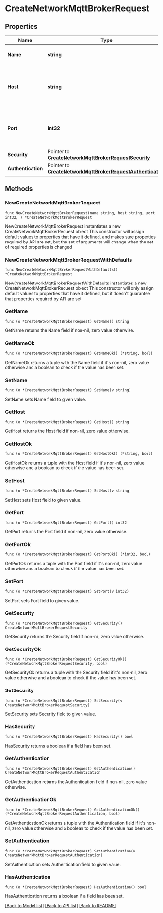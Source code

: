 # CreateNetworkMqttBrokerRequest

## Properties

Name | Type | Description | Notes
------------ | ------------- | ------------- | -------------
**Name** | **string** | Name of the MQTT broker. | 
**Host** | **string** | Host name/IP address where the MQTT broker runs. | 
**Port** | **int32** | Host port though which the MQTT broker can be reached. | 
**Security** | Pointer to [**CreateNetworkMqttBrokerRequestSecurity**](CreateNetworkMqttBrokerRequestSecurity.md) |  | [optional] 
**Authentication** | Pointer to [**CreateNetworkMqttBrokerRequestAuthentication**](CreateNetworkMqttBrokerRequestAuthentication.md) |  | [optional] 

## Methods

### NewCreateNetworkMqttBrokerRequest

`func NewCreateNetworkMqttBrokerRequest(name string, host string, port int32, ) *CreateNetworkMqttBrokerRequest`

NewCreateNetworkMqttBrokerRequest instantiates a new CreateNetworkMqttBrokerRequest object
This constructor will assign default values to properties that have it defined,
and makes sure properties required by API are set, but the set of arguments
will change when the set of required properties is changed

### NewCreateNetworkMqttBrokerRequestWithDefaults

`func NewCreateNetworkMqttBrokerRequestWithDefaults() *CreateNetworkMqttBrokerRequest`

NewCreateNetworkMqttBrokerRequestWithDefaults instantiates a new CreateNetworkMqttBrokerRequest object
This constructor will only assign default values to properties that have it defined,
but it doesn't guarantee that properties required by API are set

### GetName

`func (o *CreateNetworkMqttBrokerRequest) GetName() string`

GetName returns the Name field if non-nil, zero value otherwise.

### GetNameOk

`func (o *CreateNetworkMqttBrokerRequest) GetNameOk() (*string, bool)`

GetNameOk returns a tuple with the Name field if it's non-nil, zero value otherwise
and a boolean to check if the value has been set.

### SetName

`func (o *CreateNetworkMqttBrokerRequest) SetName(v string)`

SetName sets Name field to given value.


### GetHost

`func (o *CreateNetworkMqttBrokerRequest) GetHost() string`

GetHost returns the Host field if non-nil, zero value otherwise.

### GetHostOk

`func (o *CreateNetworkMqttBrokerRequest) GetHostOk() (*string, bool)`

GetHostOk returns a tuple with the Host field if it's non-nil, zero value otherwise
and a boolean to check if the value has been set.

### SetHost

`func (o *CreateNetworkMqttBrokerRequest) SetHost(v string)`

SetHost sets Host field to given value.


### GetPort

`func (o *CreateNetworkMqttBrokerRequest) GetPort() int32`

GetPort returns the Port field if non-nil, zero value otherwise.

### GetPortOk

`func (o *CreateNetworkMqttBrokerRequest) GetPortOk() (*int32, bool)`

GetPortOk returns a tuple with the Port field if it's non-nil, zero value otherwise
and a boolean to check if the value has been set.

### SetPort

`func (o *CreateNetworkMqttBrokerRequest) SetPort(v int32)`

SetPort sets Port field to given value.


### GetSecurity

`func (o *CreateNetworkMqttBrokerRequest) GetSecurity() CreateNetworkMqttBrokerRequestSecurity`

GetSecurity returns the Security field if non-nil, zero value otherwise.

### GetSecurityOk

`func (o *CreateNetworkMqttBrokerRequest) GetSecurityOk() (*CreateNetworkMqttBrokerRequestSecurity, bool)`

GetSecurityOk returns a tuple with the Security field if it's non-nil, zero value otherwise
and a boolean to check if the value has been set.

### SetSecurity

`func (o *CreateNetworkMqttBrokerRequest) SetSecurity(v CreateNetworkMqttBrokerRequestSecurity)`

SetSecurity sets Security field to given value.

### HasSecurity

`func (o *CreateNetworkMqttBrokerRequest) HasSecurity() bool`

HasSecurity returns a boolean if a field has been set.

### GetAuthentication

`func (o *CreateNetworkMqttBrokerRequest) GetAuthentication() CreateNetworkMqttBrokerRequestAuthentication`

GetAuthentication returns the Authentication field if non-nil, zero value otherwise.

### GetAuthenticationOk

`func (o *CreateNetworkMqttBrokerRequest) GetAuthenticationOk() (*CreateNetworkMqttBrokerRequestAuthentication, bool)`

GetAuthenticationOk returns a tuple with the Authentication field if it's non-nil, zero value otherwise
and a boolean to check if the value has been set.

### SetAuthentication

`func (o *CreateNetworkMqttBrokerRequest) SetAuthentication(v CreateNetworkMqttBrokerRequestAuthentication)`

SetAuthentication sets Authentication field to given value.

### HasAuthentication

`func (o *CreateNetworkMqttBrokerRequest) HasAuthentication() bool`

HasAuthentication returns a boolean if a field has been set.


[[Back to Model list]](../README.md#documentation-for-models) [[Back to API list]](../README.md#documentation-for-api-endpoints) [[Back to README]](../README.md)


